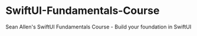 # SwiftUI-Fundamentals-Course
Sean Allen's SwiftUI Fundamentals Course - Build your foundation in SwiftUI
